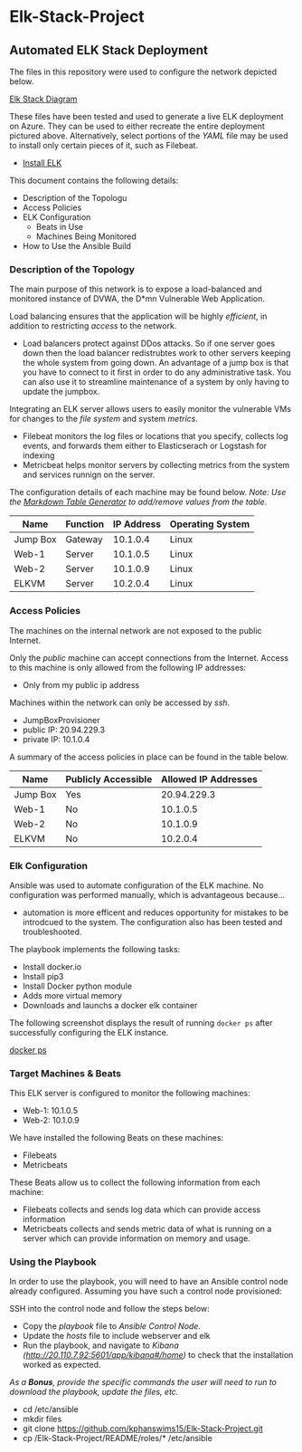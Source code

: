 # Elk-Stack-Project

## Automated ELK Stack Deployment

The files in this repository were used to configure the network depicted below.

[Elk Stack Diagram](https://github.com/kphanswims15/Elk-Stack-Project/blob/main/Day3/ElkStackDiagram.png)

These files have been tested and used to generate a live ELK deployment on Azure. They can be used to either recreate the entire deployment pictured above. Alternatively, select portions of the _YAML_ file may be used to install only certain pieces of it, such as Filebeat.

  - [Install ELK](https://github.com/kphanswims15/Elk-Stack-Project/blob/main/Day1/install-elk.yml)

This document contains the following details:
- Description of the Topologu
- Access Policies
- ELK Configuration
  - Beats in Use
  - Machines Being Monitored
- How to Use the Ansible Build

### Description of the Topology

The main purpose of this network is to expose a load-balanced and monitored instance of DVWA, the D*mn Vulnerable Web Application.

Load balancing ensures that the application will be highly _efficient_, in addition to restricting _access_ to the network.
- Load balancers protect against DDos attacks. So if one server goes down then the load balancer redistrubtes work to other servers keeping the whole system from going down. An advantage of a jump box is that you have to connect to it first in order to do any administrative task. You can also use it to streamline maintenance of a system by only having to update the jumpbox. 

Integrating an ELK server allows users to easily monitor the vulnerable VMs for changes to the _file system_ and system _metrics_.
- Filebeat monitors the log files or locations that you specify, collects log events, and forwards them either to Elasticserach or Logstash for indexing
- Metricbeat helps monitor servers by collecting metrics from the system and services runnign on the server. 

The configuration details of each machine may be found below.
_Note: Use the [Markdown Table Generator](http://www.tablesgenerator.com/markdown_tables) to add/remove values from the table_.

| Name     | Function | IP Address | Operating System |
|----------|----------|------------|------------------|
| Jump Box | Gateway  | 10.1.0.4   | Linux            |
| Web-1    | Server   | 10.1.0.5   | Linux            |
| Web-2    | Server   | 10.1.0.9   | Linux            |
| ELKVM    | Server   | 10.2.0.4   | Linux            |

### Access Policies

The machines on the internal network are not exposed to the public Internet. 

Only the _public_ machine can accept connections from the Internet. Access to this machine is only allowed from the following IP addresses:
- Only from my public ip address

Machines within the network can only be accessed by _ssh_.
- JumpBoxProvisioner
- public IP: 20.94.229.3
- private IP: 10.1.0.4

A summary of the access policies in place can be found in the table below.

| Name     | Publicly Accessible | Allowed IP Addresses |
|----------|---------------------|--------------------- |
| Jump Box | Yes                 | 20.94.229.3          |
| Web-1    | No                  | 10.1.0.5             |
| Web-2    | No                  | 10.1.0.9             |
| ELKVM    | No                  | 10.2.0.4             |

### Elk Configuration

Ansible was used to automate configuration of the ELK machine. No configuration was performed manually, which is advantageous because...
- automation is more efficent and reduces opportunity for mistakes to be introdcued to the system. The configuration also has been tested and troubleshooted.

The playbook implements the following tasks:
- Install docker.io
- Install pip3
- Install Docker python module
- Adds more virtual memory 
- Downloads and launchs a docker elk container

The following screenshot displays the result of running `docker ps` after successfully configuring the ELK instance.

[docker ps](https://github.com/kphanswims15/Elk-Stack-Project/blob/main/Day1/docker%20ps%20results.PNG)

### Target Machines & Beats
This ELK server is configured to monitor the following machines:
- Web-1: 10.1.0.5
- Web-2: 10.1.0.9

We have installed the following Beats on these machines:
- Filebeats
- Metricbeats

These Beats allow us to collect the following information from each machine:
- Filebeats collects and sends log data which can provide access information
- Metricbeats collects and sends metric data of what is running on a server which can provide information on memory and usage.

### Using the Playbook
In order to use the playbook, you will need to have an Ansible control node already configured. Assuming you have such a control node provisioned: 

SSH into the control node and follow the steps below:
- Copy the _playbook_ file to _Ansible Control Node_.
- Update the _hosts_ file to include webserver and elk
- Run the playbook, and navigate to _Kibana (http://20.110.7.92:5601/app/kibana#/home)_ to check that the installation worked as expected.

_As a **Bonus**, provide the specific commands the user will need to run to download the playbook, update the files, etc._
- cd /etc/ansible
- mkdir files
- git clone https://github.com/kphanswims15/Elk-Stack-Project.git
- cp /Elk-Stack-Project/README/roles/* /etc/ansible
